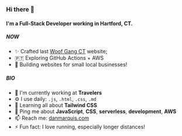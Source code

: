 ### Hi there 👋

#### I'm a Full-Stack Developer working in Hartford, CT.

##### NOW

- ✨ Crafted last [Woof Gang CT](https://woofgangct.com) website;
- 🇵🇹 Exploring GitHub Actions + AWS
- 🍑 Building websites for small local businesses!

##### BIO

- 🏢 I'm currently working at **Travelers**
- ⚙️ I use daily: `.js`, `.html`, `.css`, `.md`
- 🌱 Learning all about **Tailwind CSS**
- 💬 Ping me about **JavaScript**, **CSS**, **serverless**, **development**, **AWS**
- 📫 Reach me: [danmarquis.com](https://danmarquis.com)
- ⚡️ Fun fact: I love running, especially longer distances!
